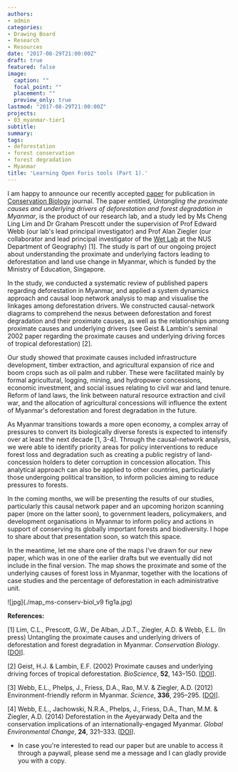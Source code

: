 ```yaml
---
authors:
- admin
categories:
- Drawing Board
- Research
- Resources
date: "2017-08-29T21:00:00Z"
draft: true
featured: false
image:
  caption: ""
  focal_point: ""
  placement: ""
  preview_only: true
lastmod: "2017-08-29T21:00:00Z"
projects:
- 03_myanmar-tier1
subtitle:
summary:
tags:
- deforestation
- forest conservation
- forest degradation
- Myanmar
title: 'Learning Open Foris tools (Part 1).'
---
```

I am happy to announce our recently accepted [paper](http://onlinelibrary.wiley.com/doi/10.1111/cobi.12984/full) for publication in [Conservation Biology](http://onlinelibrary.wiley.com/journal/10.1111/(ISSN)1523-1739) journal. The paper entitled, *Untangling the proximate causes and underlying drivers of deforestation and forest degradation in Myanmar*, is the product of our research lab, and a study led by Ms Cheng Ling Lim and Dr Graham Prescott under the supervision of Prof Edward Webb (our lab's lead principal investigator) and Prof Alan Ziegler (our collaborator and lead principal investigator of the [Wet Lab](https://www.adziegler.com) at the NUS Department of Geography) [1]. The study is part of our ongoing project about understanding the proximate and underlying factors leading to deforestation and land use change in Myanmar, which is funded by the Ministry of Education, Singapore.

In the study, we conducted a systematic review of published papers regarding deforestation in Myanmar, and applied a system dynamics approach and causal loop network analysis to map and visualise the linkages among deforestation drivers. We constructed causal-network diagrams to comprehend the nexus between deforestation and forest degradation and their proximate causes, as well as the relationships among proximate causes and underlying drivers (see Geist & Lambin's seminal 2002 paper regarding the proximate causes and underlying driving forces of tropical deforestation) [2].

Our study showed that proximate causes included infrastructure development, timber extraction, and agricultural expansion of rice and boom crops such as oil palm and rubber. These were facilitated mainly by formal agricultural, logging, mining, and hydropower concessions, economic investment, and social issues relating to civil war and land tenure. Reform of land laws, the link between natural resource extraction and civil war, and the allocation of agricultural concessions will influence the extent of Myanmar's deforestation and forest degradation in the future.

As Myanmar transitions towards a more open economy, a complex array of pressures to convert its biologically diverse forests is expected to intensify over at least the next decade [1, 3-4]. Through the causal-network analysis, we were able to identify priority areas for policy interventions to reduce forest loss and degradation such as creating a public registry of land-concession holders to deter corruption in concession allocation. This analytical approach can also be applied to other countries, particularly those undergoing political transition, to inform policies aiming to reduce pressures to forests.

In the coming months, we will be presenting the results of our studies, particularly this causal network paper and an upcoming horizon scanning paper (more on the latter soon), to government leaders, policymakers, and development organisations in Myanmar to inform policy and actions in support of conserving its globally important forests and biodiversity. I hope to share about that presentation soon, so watch this space.

In the meantime, let me share one of the maps I've drawn for our new paper, which was in one of the earlier drafts but we eventually did not include in the final version. The map shows the proximate and some of the underlying causes of forest loss in Myanmar, together with the locations of case studies and the percentage of deforestation in each administrative unit.

![jpg](./map_ms-conserv-biol_v9 fig1a.jpg)

**References:**

[1] Lim, C.L., Prescott, G.W., De Alban, J.D.T., Ziegler, A.D. & Webb, E.L. (In press) Untangling the proximate causes and underlying drivers of deforestation and forest degradation in Myanmar. *Conservation Biology*. [[DOI](https://dx.doi.org/10.1111/cobi.12984)].

[2] Geist, H.J. & Lambin, E.F. (2002) Proximate causes and underlying driving forces of tropical deforestation. *BioScience*, **52**, 143–150. [[DOI](https://dx.doi.org/10.1641/0006-3568(2002)052[0143:PCAUDF]2.0.CO;2)].

[3] Webb, E.L., Phelps, J., Friess, D.A., Rao, M.V. & Ziegler, A.D. (2012) Environment-friendly reform in Myanmar. *Science*, **336**, 295–295. [[DOI](https://dx.doi.org/10.1126/science.336.6079.295-a)].

[4] Webb, E.L., Jachowski, N.R.A., Phelps, J., Friess, D.A., Than, M.M. & Ziegler, A.D. (2014) Deforestation in the Ayeyarwady Delta and the conservation implications of an internationally-engaged Myanmar. *Global Environmental Change*, **24**, 321–333. [[DOI](https://dx.doi.org/10.1016/j.gloenvcha.2013.10.007)].

* In case you're interested to read our paper but are unable to access it through a paywall, please send me a message and I can gladly provide you with a copy.